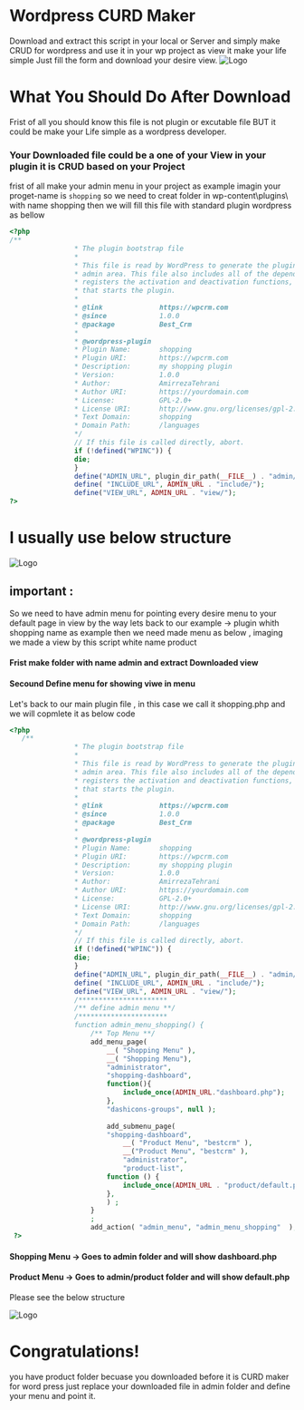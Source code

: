 # Wordpress CURD Maker 
Download and extract this script in your local or Server and simply make CRUD for wordpress and use it in your wp project as view it make your life simple 
Just fill the form and download your desire view.
![Logo](https://iili.io/HoE4wGa.png)

# What You Should Do After Download
Frist of all you should know this file is not plugin or excutable file BUT it could be make your Life simple as a wordpress developer.
 

### Your Downloaded file could be a one of your View in your plugin it is CRUD based on your Project 

frist of all make your admin menu in your project as example imagin your proget-name is ``shopping``
so we need to creat folder in wp-content\plugins\ with name shopping then we will fill this file with standard plugin wordpress as bellow


```php
<?php
/**
                * The plugin bootstrap file
                *
                * This file is read by WordPress to generate the plugin information in the plugin
                * admin area. This file also includes all of the dependencies used by the plugin,
                * registers the activation and deactivation functions, and defines a function
                * that starts the plugin.
                *
                * @link              https://wpcrm.com
                * @since             1.0.0
                * @package           Best_Crm
                *
                * @wordpress-plugin
                * Plugin Name:       shopping
                * Plugin URI:        https://wpcrm.com
                * Description:       my shopping plugin
                * Version:           1.0.0
                * Author:            AmirrezaTehrani
                * Author URI:        https://yourdomain.com
                * License:           GPL-2.0+
                * License URI:       http://www.gnu.org/licenses/gpl-2.0.txt
                * Text Domain:       shopping
                * Domain Path:       /languages
                */
                // If this file is called directly, abort.
                if (!defined("WPINC")) {
                die;
                }
                define("ADMIN_URL", plugin_dir_path(__FILE__) . "admin/");
                define( "INCLUDE_URL", ADMIN_URL . "include/");
                define("VIEW_URL", ADMIN_URL . "view/");
?>
```
# I usually use below structure
![Logo](https://iili.io/HoE8loJ.png)

##  important :
 So we need to have admin menu for pointing every desire menu to your default page in view by the way lets back to our example -> plugin whith shopping name as example then we need made menu as below , imaging we made a view by this script white name product

#### Frist make folder with name admin and extract Downloaded view
#### Secound Define menu for showing viwe in menu

Let's back to our main plugin file , in this case we call it shopping.php and we will copmlete it as below code

```php
<?php
   /**
                * The plugin bootstrap file
                *
                * This file is read by WordPress to generate the plugin information in the plugin
                * admin area. This file also includes all of the dependencies used by the plugin,
                * registers the activation and deactivation functions, and defines a function
                * that starts the plugin.
                *
                * @link              https://wpcrm.com
                * @since             1.0.0
                * @package           Best_Crm
                *
                * @wordpress-plugin
                * Plugin Name:       shopping
                * Plugin URI:        https://wpcrm.com
                * Description:       my shopping plugin
                * Version:           1.0.0
                * Author:            AmirrezaTehrani
                * Author URI:        https://yourdomain.com
                * License:           GPL-2.0+
                * License URI:       http://www.gnu.org/licenses/gpl-2.0.txt
                * Text Domain:       shopping
                * Domain Path:       /languages
                */
                // If this file is called directly, abort.
                if (!defined("WPINC")) {
                die;
                }
                define("ADMIN_URL", plugin_dir_path(__FILE__) . "admin/");
                define( "INCLUDE_URL", ADMIN_URL . "include/");
                define("VIEW_URL", ADMIN_URL . "view/");
                /**********************
                /** define admin menu **/
                /**********************
                function admin_menu_shopping() {
                    /** Top Menu **/
                    add_menu_page(
                        __( "Shopping Menu" ),
                        __( "Shopping Menu"),
                        "administrator", 
                        "shopping-dashboard",
                        function(){
                            include_once(ADMIN_URL."dashboard.php");
                        },
                        "dashicons-groups", null );
 
                        add_submenu_page(
                        "shopping-dashboard",
                            __( "Product Menu", "bestcrm" ),
                            __("Product Menu", "bestcrm" ),
                            "administrator",
                            "product-list",
                        function () {
                            include_once(ADMIN_URL . "product/default.php");
                        },
                        ) ;
                    }
                    ;
                    add_action( "admin_menu", "admin_menu_shopping"  );
 ?> 
```
#### Shopping Menu -> Goes to admin folder and will show dashboard.php
#### Product Menu -> Goes to admin/product folder and will show default.php
 Please see the below structure

![Logo](https://iili.io/HoEgucl.png)

# Congratulations!
you have product folder becuase you downloaded before it is CURD maker for word press just replace your downloaded file in admin folder and define your menu and point it.

